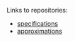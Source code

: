 Links to repositories:

* [specifications](https://github.com/vpa-research/jsl-spec)
* [approximations](https://github.com/UnitTestBot/java-stdlib-approximations)
